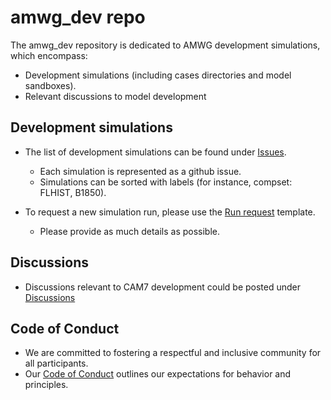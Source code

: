 # amwg_dev repo
The amwg_dev repository is dedicated to AMWG development simulations, which encompass:
- Development simulations (including cases directories and model sandboxes). 
- Relevant discussions to model development 

## Development simulations
- The list of development simulations can be found under [Issues](https://github.com/NCAR/amwg_dev/issues). 
  - Each simulation is represented as a github issue. 
  - Simulations can be sorted with labels (for instance, compset: FLHIST, B1850). 
  
- To request a new simulation run, please use the [Run request](https://github.com/NCAR/amwg_dev/issues/new/choose) template. 
  - Please provide as much details as possible. 

## Discussions 
- Discussions relevant to CAM7 development could be posted under [Discussions](https://github.com/NCAR/amwg_dev/discussions)

## Code of Conduct
- We are committed to fostering a respectful and inclusive community for all participants.
- Our [Code of Conduct](https://github.com/NCAR/amwg_dev/blob/main/CODE_OF_CONDUCT.md) outlines our expectations for behavior and principles.
